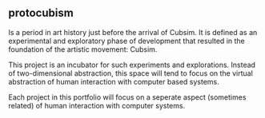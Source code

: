 ## protocubism
Is a period in art history just before the arrival of Cubsim. It is defined as an experimental and exploratory phase of development that resulted in the foundation of the artistic movement: Cubsim.

This project is an incubator for such experiments and explorations. Instead of two-dimensional abstraction, this space will tend to focus on the virtual abstraction of human interaction with computer based systems.

Each project in this portfolio will focus on a seperate aspect (sometimes related) of human interaction with computer systems.